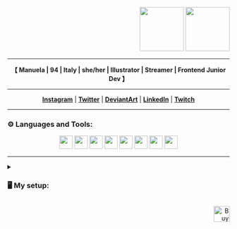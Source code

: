 <p align="right">
  <img src="https://media4.giphy.com/media/WbmqwlJnSdThNwl7Gp/giphy.gif?cid=ecf05e47jn5ib25qejbx1wbgd870gbcl6tws1l4945o6o1hr&rid=giphy.gif&ct=ts"  width="100" height="100">
<img src="https://i.imgur.com/XhM0yaE.gif"  width="100" height="100">
</p>
<hr>
<p align="center">
<b>【 Manuela | 94 | Italy | she/her | Illustrator | Streamer | Frontend Junior Dev 】</b>
</p>
<hr>
<p align="center">
  <strong><a href="https://www.instagram.com/emme_gray/">Instagram</a></strong> |
  <strong><a href="https://twitter.com/Emme_Gray">Twitter</a></strong> |
  <strong><a href="https://www.deviantart.com/emme-chan">DeviantArt</a></strong> |
  <strong><a href="https://www.linkedin.com/in/manuela-ienuso-a44190111/">LinkedIn</a></strong> |
  <strong><a href="https://www.twitch.tv/emmegray">Twitch</a></strong>
</p>
<hr>
<h3>⚙ Languages and Tools:</h3>
<p align="center">
<img src="https://cdn.jsdelivr.net/gh/devicons/devicon/icons/html5/html5-original.svg" width="30" height="30"/>
<img src="https://cdn.jsdelivr.net/gh/devicons/devicon/icons/css3/css3-original.svg" with="30" height="30" />
<img src="https://cdn.jsdelivr.net/gh/devicons/devicon/icons/sass/sass-original.svg" with="30" height="30" />          
<img src="https://cdn.jsdelivr.net/gh/devicons/devicon/icons/javascript/javascript-original.svg" width="30" height="30" />
<img src="https://cdn.jsdelivr.net/gh/devicons/devicon/icons/react/react-original-wordmark.svg"  width="30" height="30" />
<img src="https://cdn.jsdelivr.net/gh/devicons/devicon/icons/nodejs/nodejs-original.svg" width="30" height="30" />   
<img src="https://cdn.jsdelivr.net/gh/devicons/devicon/icons/bootstrap/bootstrap-original-wordmark.svg" with="30" height="30" />
<img src="https://cdn.jsdelivr.net/gh/devicons/devicon/icons/vscode/vscode-original.svg" with="30" height="30" />          
</p>
<hr>
<details>
<summary><h3>🖥 My setup:</h3></summary>
<h6>◻ Case - Corsair Carbide CC-9011023-WW</h6>
<h6>◻ Motherboard - Asus PRIME B450M-A</h6>
<h6>◻ AMD Ryzen 7 1700</h6>
<h6>◻ GPU - Gainward GeForce RTX 2070 Super Phantom GS</h6>
<h6>◻ RAM - HyperX FURY HX426C16FB/16 DDR4 16 GB</h6>
<h6>◻ Monitor - BenQ GW2480</h6>
<h6>◻ Mouse - CSL vertical mouse 1600 dpi TM137G</h6>
<h6>◻ Keyboard - Corsair Gaming K55 RGB</h6>
<h6>◻ Webcam - Logitech C922</h6>
<h6>◻ Microphone - Neewer NW-700 + audio mixer</h6>
<h6>◻ OS - Windows 10</h6>
</details>

<p align="right">
<a href='https://ko-fi.com/A332E9W' target='_blank'><img height='36' style='border:0px;height:36px;' src='https://cdn.ko-fi.com/cdn/kofi3.png?v=3' border='0' alt='Buy Me a Coffee at ko-fi.com' /></a>
</p>
         
<!--
**emmegray/emmegray** is a ✨ _special_ ✨ repository because its `README.md` (this file) appears on your GitHub profile.

Here are some ideas to get you started:

- 🔭 I’m currently working on ...
- 🌱 I’m currently learning ...
- 👯 I’m looking to collaborate on ...
- 🤔 I’m looking for help with ...
- 💬 Ask me about ...
- 📫 How to reach me: ...
- 😄 Pronouns: ...
- ⚡ Fun fact: ...


<img src="https://community.akamai.steamstatic.com/economy/emoticon/asterisk" >

-->
